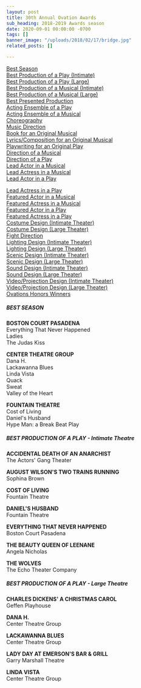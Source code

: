 ```yaml
---
layout: post
title: 30th Annual Ovation Awards
sub_heading: 2018-2019 Awards season
date: 2020-09-01 00:00:00 -0700
tags: []
banner_image: "/uploads/2018/02/17/bridge.jpg"
related_posts: []

---
```

[Best Season](https://thisstage.la/?p=136803&elementor-preview=136803&ver=1593132306#season)  
[Best Production of a Play (Intimate)](https://thisstage.la/?p=136803&elementor-preview=136803&ver=1593132306#best-play-sm)  
[Best Production of a Play (Large)](https://thisstage.la/?p=136803&elementor-preview=136803&ver=1593132306#best-play-lg)  
[Best Production of a Musical (Intimate)](https://thisstage.la/?p=136803&elementor-preview=136803&ver=1593132306#best-musical-sm)  
[Best Production of a Musical (Large)](https://thisstage.la/?p=136803&elementor-preview=136803&ver=1593132306#best-musical-lg)  
[Best Presented Production](https://thisstage.la/?p=136803&elementor-preview=136803&ver=1593132306#presented)  
[Acting Ensemble of a Play](https://thisstage.la/?p=136803&elementor-preview=136803&ver=1593132306#ensemble-play)  
[Acting Ensemble of a Musical](https://thisstage.la/?p=136803&elementor-preview=136803&ver=1593132306#ensemble-musical)  
[Choreography](https://thisstage.la/?p=136803&elementor-preview=136803&ver=1593132306#choreography)  
[Music Direction](https://thisstage.la/?p=136803&elementor-preview=136803&ver=1593132306#mus-dir)  
[Book for an Original Musical](https://thisstage.la/?p=136803&elementor-preview=136803&ver=1593132306#book-oirg-mus)  
[Lyrics/Composition for an Original Musical](https://thisstage.la/?p=136803&elementor-preview=136803&ver=1593132306#lyrics-comp)  
[Playwriting for an Original Play](https://thisstage.la/?p=136803&elementor-preview=136803&ver=1593132306#playwriting)  
[Direction of a Musical](https://thisstage.la/?p=136803&elementor-preview=136803&ver=1593132306#dir-mus)  
[Direction of a Play](https://thisstage.la/?p=136803&elementor-preview=136803&ver=1593132306#dir-play)  
[Lead Actor in a Musical](https://thisstage.la/?p=136803&elementor-preview=136803&ver=1593132306#lead-actor-mus)  
[Lead Actress in a Musical](https://thisstage.la/?p=136803&elementor-preview=136803&ver=1593132306#lead-actress-mus)  
[Lead Actor in a Play](https://thisstage.la/?p=136803&elementor-preview=136803&ver=1593132306#lead-actor-play)

[Lead Actress in a Play](https://thisstage.la/?p=136803&elementor-preview=136803&ver=1593132306#lead-actress-play)  
[Featured Actor in a Musical](https://thisstage.la/?p=136803&elementor-preview=136803&ver=1593132306#feat-actor-mus)  
[Featured Actress in a Musical](https://thisstage.la/?p=136803&elementor-preview=136803&ver=1593132306#feat-actress-mus)  
[Featured Actor in a Play](https://thisstage.la/?p=136803&elementor-preview=136803&ver=1593132306#feat-actor-play)  
[Featured Actress in a Play](https://thisstage.la/?p=136803&elementor-preview=136803&ver=1593132306#feat-actress-play)  
[Costume Design (Intimate Theater)](https://thisstage.la/?p=136803&elementor-preview=136803&ver=1593132306#costume-sm)  
[Costume Design (Large Theater)](https://thisstage.la/?p=136803&elementor-preview=136803&ver=1593132306#costume-lg)  
[Fight Direction](https://thisstage.la/?p=136803&elementor-preview=136803&ver=1593132306#fight-dir)  
[Lighting Design (Intimate Theater)](https://thisstage.la/?p=136803&elementor-preview=136803&ver=1593132306#lighting-sm)  
[Lighting Design (Large Theater)](https://thisstage.la/?p=136803&elementor-preview=136803&ver=1593132306#lighting-lg)  
[Scenic Design (Intimate Theater)](https://thisstage.la/?p=136803&elementor-preview=136803&ver=1593132306#scenic-sm)  
[Scenic Design (Large Theater)](https://thisstage.la/?p=136803&elementor-preview=136803&ver=1593132306#scenic-lg)  
[Sound Design (Intimate Theater)](https://thisstage.la/?p=136803&elementor-preview=136803&ver=1593132306#sound-sm)  
[Sound Design (Large Theater)](https://thisstage.la/?p=136803&elementor-preview=136803&ver=1593132306#sound-lg)  
[Video/Projection Design (Intimate Theater)](https://thisstage.la/?p=136803&elementor-preview=136803&ver=1593132306#video-sm)  
[Video/Projection Design (Large Theater)](https://thisstage.la/?p=136803&elementor-preview=136803&ver=1593132306#video-lg)  
[Ovations Honors Winners](https://thisstage.la/?p=136803&elementor-preview=136803&ver=1593132306#honors)

##### **BEST SEASON**

**BOSTON COURT PASADENA**  
Everything That Never Happened  
Ladies  
The Judas Kiss

**CENTER THEATRE GROUP**  
Dana H.  
Lackawanna Blues  
Linda Vista  
Quack  
Sweat  
Valley of the Heart

**FOUNTAIN THEATRE**  
Cost of Living  
Daniel's Husband  
Hype Man: a Break Beat Play

##### **BEST PRODUCTION OF A PLAY - Intimate Theatre**

**ACCIDENTAL DEATH OF AN ANARCHIST**  
The Actors' Gang Theater

**AUGUST WILSON'S TWO TRAINS RUNNING**  
Sophina Brown

**COST OF LIVING**  
Fountain Theatre

**DANIEL'S HUSBAND**  
Fountain Theatre

**EVERYTHING THAT NEVER HAPPENED**  
Boston Court Pasadena

**THE BEAUTY QUEEN OF LEENANE**  
Angela Nicholas

**THE WOLVES**  
The Echo Theater Company

##### **BEST PRODUCTION OF A PLAY - Large Theatre**

**CHARLES DICKENS' A CHRISTMAS CAROL**  
Geffen Playhouse

**DANA H.**  
Center Theatre Group

**LACKAWANNA BLUES**  
Center Theatre Group

**LADY DAY AT EMERSON'S BAR & GRILL**  
Garry Marshall Theatre

**LINDA VISTA**  
Center Theatre Group